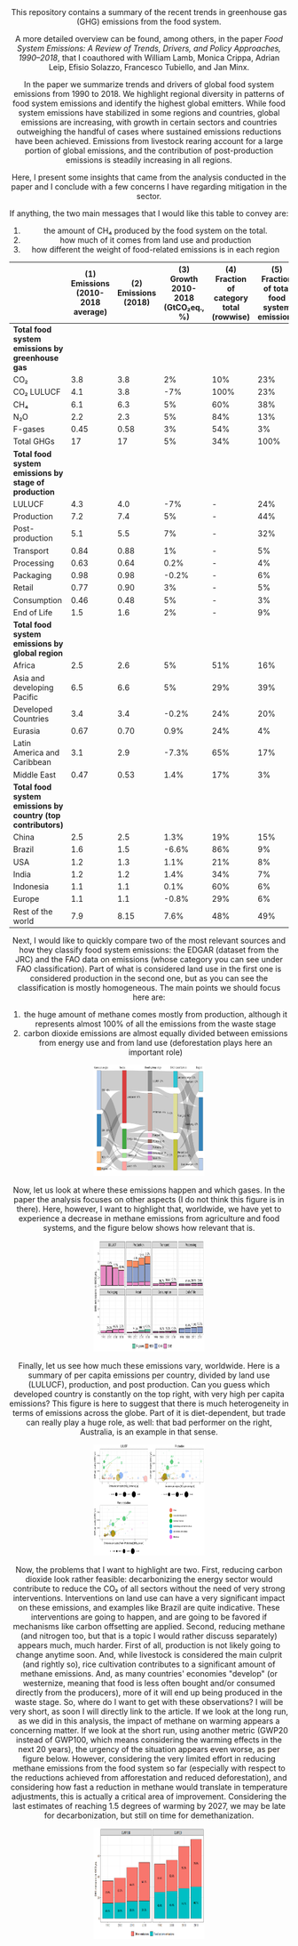 <center>This repository contains a summary of the recent trends in greenhouse gas (GHG) emissions from the food system.

A more detailed overview can be found, among others, in the paper _Food System Emissions: A Review of Trends, Drivers, and Policy Approaches, 1990–2018_, that I coauthored with William Lamb, Monica Crippa, Adrian Leip, Efisio Solazzo, Francesco Tubiello, and Jan Minx.

In the paper we summarize trends and drivers of global food system emissions from 1990 to 2018. We highlight regional diversity in patterns of food system emissions and identify the highest global emitters. While food system emissions have stabilized in some regions and countries, global emissions are increasing, with growth in certain sectors and countries outweighing the handful of cases where sustained emissions reductions have been achieved. Emissions from livestock rearing account for a large portion of global emissions, and the contribution of post-production emissions is steadily increasing in all regions.

Here, I present some insights that came from the analysis conducted in the paper and I conclude with a few concerns I have regarding mitigation in the sector.

If anything, the two main messages that I would like this table to convey are:

1.  the amount of CH₄ produced by the food system on the total.
2.  how much of it comes from land use and production
3.  how different the weight of food-related emissions is in each region



|                                                               | (1) Emissions (2010-2018 average) | (2) Emissions (2018) | (3) Growth 2010-2018 (GtCO₂eq., %) | (4) Fraction of category total (rowwise) | (5) Fraction of total food system emissions |
| ------------------------------------------------------------- | --------------------------------- | -------------------- | ---------------------------------- | ---------------------------------------- | ------------------------------------------- |
| **Total food system emissions by greenhouse gas**             |                                   |                      |                                    |                                          |                                             |
| CO₂                                                           | 3.8                               | 3.8                  | 2%                                 | 10%                                      | 23%                                         |
| CO₂ LULUCF                                                    | 4.1                               | 3.8                  | -7%                                | 100%                                     | 23%                                         |
| CH₄                                                           | 6.1                               | 6.3                  | 5%                                 | 60%                                      | 38%                                         |
| N₂O                                                           | 2.2                               | 2.3                  | 5%                                 | 84%                                      | 13%                                         |
| F-gases                                                       | 0.45                              | 0.58                 | 3%                                 | 54%                                      | 3%                                          |
| Total GHGs                                                    | 17                                | 17                   | 5%                                 | 34%                                      | 100%                                        |
| **Total food system emissions by stage of production**        |                                   |                      |                                    |                                          |                                             |
| LULUCF                                                        | 4.3                               | 4.0                  | -7%                                | -                                        | 24%                                         |
| Production                                                    | 7.2                               | 7.4                  | 5%                                 | -                                        | 44%                                         |
| Post-production                                               | 5.1                               | 5.5                  | 7%                                 | -                                        | 32%                                         |
| Transport                                                     | 0.84                              | 0.88                 | 1%                                 | -                                        | 5%                                          |
| Processing                                                    | 0.63                              | 0.64                 | 0.2%                               | -                                        | 4%                                          |
| Packaging                                                     | 0.98                              | 0.98                 | -0.2%                              | -                                        | 6%                                          |
| Retail                                                        | 0.77                              | 0.90                 | 3%                                 | -                                        | 5%                                          |
| Consumption                                                   | 0.46                              | 0.48                 | 5%                                 | -                                        | 3%                                          |
| End of Life                                                   | 1.5                               | 1.6                  | 2%                                 | -                                        | 9%                                          |
| **Total food system emissions by global region**              |                                   |                      |                                    |                                          |                                             |
| Africa                                                        | 2.5                               | 2.6                  | 5%                                 | 51%                                      | 16%                                         |
| Asia and developing Pacific                                   | 6.5                               | 6.6                  | 5%                                 | 29%                                      | 39%                                         |
| Developed Countries                                           | 3.4                               | 3.4                  | -0.2%                              | 24%                                      | 20%                                         |
| Eurasia                                                       | 0.67                              | 0.70                 | 0.9%                               | 24%                                      | 4%                                          |
| Latin America and Caribbean                                   | 3.1                               | 2.9                  | -7.3%                              | 65%                                      | 17%                                         |
| Middle East                                                   | 0.47                              | 0.53                 | 1.4%                               | 17%                                      | 3%                                          |
| **Total food system emissions by country (top contributors)** |                                   |                      |                                    |                                          |                                             |
| China                                                         | 2.5                               | 2.5                  | 1.3%                               | 19%                                      | 15%                                         |
| Brazil                                                        | 1.6                               | 1.5                  | -6.6%                              | 86%                                      | 9%                                          |
| USA                                                           | 1.2                               | 1.3                  | 1.1%                               | 21%                                      | 8%                                          |
| India                                                         | 1.2                               | 1.2                  | 1.4%                               | 34%                                      | 7%                                          |
| Indonesia                                                     | 1.1                               | 1.1                  | 0.1%                               | 60%                                      | 6%                                          |
| Europe                                                        | 1.1                               | 1.1                  | -0.8%                              | 29%                                      | 6%                                          |
| Rest of the world                                             | 7.9                               | 8.15                 | 7.6%                               | 48%                                      | 49%                                         |



Next, I would like to quickly compare two of the most relevant sources and how they classify food system emissions: the EDGAR (dataset from the JRC) and the FAO data on emissions (whose category you can see under FAO classification). Part of what is considered land use in the first one is considered production in the second one, but as you can see the classification is mostly homogeneous. The main points we should focus here are:

1.  the huge amount of methane comes mostly from production, although it represents almost 100% of all the emissions from the waste stage
2.  carbon dioxide emissions are almost equally divided between emissions from energy use and from land use (deforestation plays here an important role)

<img src="https://github.com/ncerutti/food_system_emissions_2023/blob/29b8d8c48d2f23914fdf67b84704d258b82eea0e/11_sankey_fao.png" width="200" height="200" />

Now, let us look at where these emissions happen and which gases. In the paper the analysis focuses on other aspects (I do not think this figure is in there). Here, however, I want to highlight that, worldwide, we have yet to experience a decrease in methane emissions from agriculture and food systems, and the figure below shows how relevant that is.

<img src="https://github.com/ncerutti/food_system_emissions_2023/blob/29b8d8c48d2f23914fdf67b84704d258b82eea0e/12_gas_stages.pdf" width="200" height="200" />

Finally, let us see how much these emissions vary, worldwide. Here is a summary of per capita emissions per country, divided by land use (LULUCF), production, and post production. Can you guess which developed country is constantly on the top right, with very high per capita emissions? This figure is here to suggest that there is much heterogeneity in terms of emissions across the globe. Part of it is diet-dependent, but trade can really play a huge role, as well: that bad performer on the right, Australia, is an example in that sense.

<img src="https://github.com/ncerutti/food_system_emissions_2023/blob/c2e2829f2cc86fedebc347ffc7a5447e1c9e1b2b/gdpscatter.png" width="200" height="200" />

Now, the problems that I want to highlight are two. First, reducing carbon dioxide look rather feasible: decarbonizing the energy sector would contribute to reduce the CO₂ of all sectors without the need of very strong interventions. Interventions on land use can have a very significant impact on these emissions, and examples like Brazil are quite indicative. These interventions are going to happen, and are going to be favored if mechanisms like carbon offsetting are applied. Second, reducing methane (and nitrogen too, but that is a topic I would rather discuss separately) appears much, much harder. First of all, production is not likely going to change anytime soon. And, while livestock is considered the main culprit (and rightly so), rice cultivation contributes to a significant amount of methane emissions. And, as many countries' economies "develop" (or westernize, meaning that food is less often bought and/or consumed directly from the producers), more of it will end up being produced in the waste stage.
So, where do I want to get with these observations?
I will be very short, as soon I will directly link to the article. If we look at the long run, as we did in this analysis, the impact of methane on warming appears a concerning matter. If we look at the short run, using another metric (GWP20 instead of GWP100, which means considering the warming effects in the next 20 years), the urgency of the situation appears even worse, as per figure below. However, considering the very limited effort in reducing methane emissions from the food system so far (especially with respect to the reductions achieved from afforestation and reduced deforestation), and considering how fast a reduction in methane would translate in temperature adjustments, this is actually a critical area of improvement. Considering the last estimates of reaching 1.5 degrees of warming by 2027, we may be late for decarbonization, but still on time for demethanization.

<img src="https://github.com/ncerutti/food_system_emissions_2023/blob/c2e2829f2cc86fedebc347ffc7a5447e1c9e1b2b/3_gwpcomparison.png" width="200" height="200" />
